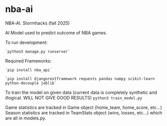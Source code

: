 # nba-ai
NBA-AI. Stormhacks (fall 2025)

AI Model used to predict outcome of NBA games.


To run development:

    `python3 manage.py runserver`


Required Frameworks:

    `pip install nba_api`

    `pip install djangorestframework requests pandas numpy scikit-learn python-decouple joblib`

To train the model on given data (current data is completely synthetic and illogical. WILL NOT GIVE GOOD RESULTS)
    `python3 train_model.py`

Game statistics are tracked in Game object (home_team, home_score, etc...)
Season statistics are tracked in TeamStats object (wins, losses, etc...)
which are all in models.py.

